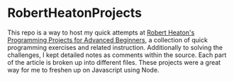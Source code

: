 # RobertHeatonProjects
This repo is a way to host my quick attempts at [Robert Heaton's Programming Projects for Advanced Beginners](https://robertheaton.com/2018/07/20/project-2-game-of-life/), a collection of quick programming exercises and related instruction. Additionally to solving the challenges, I kept detailed notes as comments within the source. Each part of the article is broken up into different files. These projects were a great way for me to freshen up on Javascript using Node. 